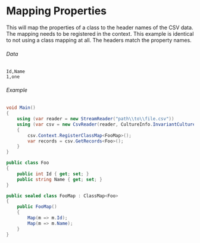 ﻿# Mapping Properties

This will map the properties of a class to the header names of the CSV data. The mapping needs to be registered in the context. This example is identical to not using a class mapping at all. The headers match the property names.

###### Data

```
Id,Name
1,one
```

###### Example

```cs
void Main()
{
	using (var reader = new StreamReader("path\\to\\file.csv"))
	using (var csv = new CsvReader(reader, CultureInfo.InvariantCulture))
	{		
		csv.Context.RegisterClassMap<FooMap>();
		var records = csv.GetRecords<Foo>();
	}
}

public class Foo
{
	public int Id { get; set; }	
	public string Name { get; set; }
}

public sealed class FooMap : ClassMap<Foo>
{
	public FooMap()
	{
		Map(m => m.Id);
		Map(m => m.Name);
	}
}
```
